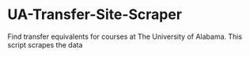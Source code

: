 # UA-Transfer-Site-Scraper
Find transfer equivalents for courses at The University of Alabama. This script scrapes the data
